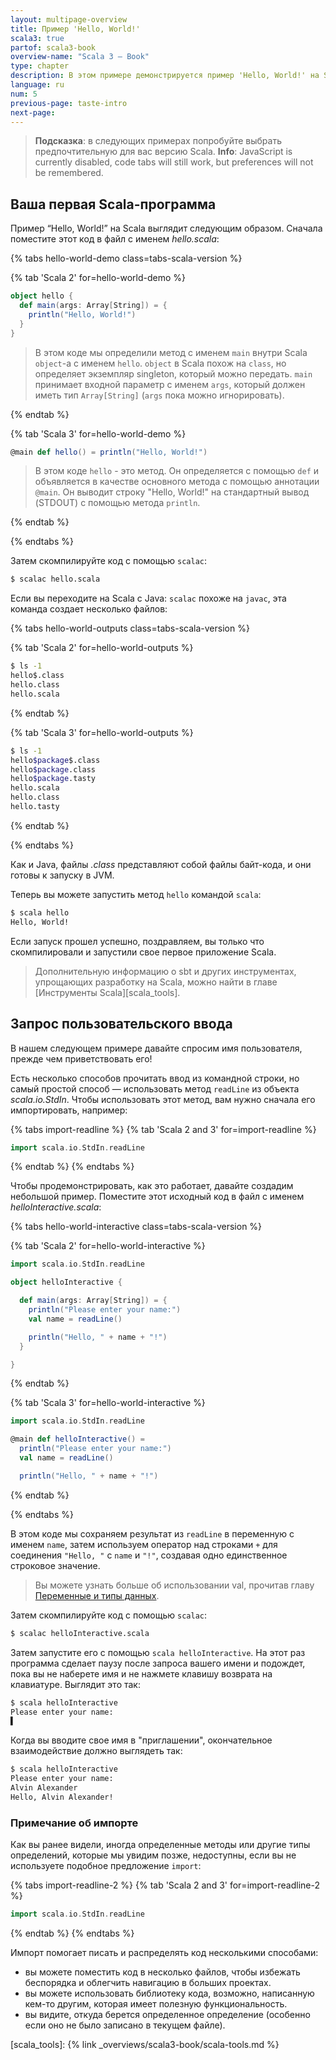 ```yaml
---
layout: multipage-overview
title: Пример 'Hello, World!'
scala3: true
partof: scala3-book
overview-name: "Scala 3 — Book"
type: chapter
description: В этом примере демонстрируется пример 'Hello, World!' на Scala 3.
language: ru
num: 5
previous-page: taste-intro
next-page:
---
```


> **Подсказка**: в следующих примерах попробуйте выбрать предпочтительную для вас версию Scala. 
> <noscript><span style="font-weight: bold;">Info</span>: JavaScript is currently disabled, code tabs will still work, but preferences will not be remembered.</noscript>

## Ваша первая Scala-программа


Пример “Hello, World!” на Scala выглядит следующим образом.
Сначала поместите этот код в файл с именем _hello.scala_:

<!-- Display Hello World for each Scala Version -->
{% tabs hello-world-demo class=tabs-scala-version %}

{% tab 'Scala 2' for=hello-world-demo %}
```scala
object hello {
  def main(args: Array[String]) = {
    println("Hello, World!")
  }
}
```
> В этом коде мы определили метод с именем `main` внутри Scala `object`-а с именем `hello`. 
> `object` в Scala похож на `class`, но определяет экземпляр singleton, который можно передать. 
> `main` принимает входной параметр с именем `args`, который должен иметь тип `Array[String]` 
> (`args` пока можно игнорировать).

{% endtab %}

{% tab 'Scala 3' for=hello-world-demo %}
```scala
@main def hello() = println("Hello, World!")
```
> В этом коде `hello` - это метод. 
> Он определяется с помощью `def` и объявляется в качестве основного метода с помощью аннотации `@main`. 
> Он выводит строку "Hello, World!" на стандартный вывод (STDOUT) с помощью метода `println`.

{% endtab %}

{% endtabs %}
<!-- End tabs -->

Затем скомпилируйте код с помощью `scalac`:

```bash
$ scalac hello.scala
```

Если вы переходите на Scala с Java: `scalac` похоже на `javac`, эта команда создает несколько файлов:

<!-- Display Hello World compiled outputs for each Scala Version -->
{% tabs hello-world-outputs class=tabs-scala-version %}

{% tab 'Scala 2' for=hello-world-outputs %}
```bash
$ ls -1
hello$.class
hello.class
hello.scala
```
{% endtab %}

{% tab 'Scala 3' for=hello-world-outputs %}
```bash
$ ls -1
hello$package$.class
hello$package.class
hello$package.tasty
hello.scala
hello.class
hello.tasty
```
{% endtab %}

{% endtabs %}
<!-- End tabs -->

Как и Java, файлы _.class_ представляют собой файлы байт-кода, и они готовы к запуску в JVM.

Теперь вы можете запустить метод `hello` командой `scala`:

```bash
$ scala hello
Hello, World!
```

Если запуск прошел успешно, поздравляем, вы только что скомпилировали и запустили свое первое приложение Scala.

> Дополнительную информацию о sbt и других инструментах, упрощающих разработку на Scala, можно найти в главе [Инструменты Scala][scala_tools].

## Запрос пользовательского ввода

В нашем следующем примере давайте спросим имя пользователя, прежде чем приветствовать его!

Есть несколько способов прочитать ввод из командной строки, но самый простой способ — 
использовать метод `readLine` из объекта _scala.io.StdIn_. 
Чтобы использовать этот метод, вам нужно сначала его импортировать, например:

{% tabs import-readline %}
{% tab 'Scala 2 and 3' for=import-readline %}
```scala
import scala.io.StdIn.readLine
```
{% endtab %}
{% endtabs %}

Чтобы продемонстрировать, как это работает, давайте создадим небольшой пример. 
Поместите этот исходный код в файл с именем _helloInteractive.scala_:

<!-- Display interactive Hello World application for each Scala Version -->
{% tabs hello-world-interactive class=tabs-scala-version %}

{% tab 'Scala 2' for=hello-world-interactive %}
```scala
import scala.io.StdIn.readLine

object helloInteractive {

  def main(args: Array[String]) = {
    println("Please enter your name:")
    val name = readLine()

    println("Hello, " + name + "!")
  }

}
```
{% endtab %}

{% tab 'Scala 3' for=hello-world-interactive %}
```scala
import scala.io.StdIn.readLine

@main def helloInteractive() =
  println("Please enter your name:")
  val name = readLine()

  println("Hello, " + name + "!")
```
{% endtab %}

{% endtabs %}
<!-- End tabs -->

В этом коде мы сохраняем результат из `readLine` в переменную с именем `name`, 
затем используем оператор над строками `+` для соединения `"Hello, "` с `name` и `"!"`, создавая одно единственное строковое значение.

> Вы можете узнать больше об использовании val, прочитав главу [Переменные и типы данных](/scala3/book/taste-vars-data-types.html).

Затем скомпилируйте код с помощью `scalac`:

```bash
$ scalac helloInteractive.scala
```

Затем запустите его с помощью `scala helloInteractive`. На этот раз программа сделает паузу после запроса вашего имени 
и подождет, пока вы не наберете имя и не нажмете клавишу возврата на клавиатуре.
Выглядит это так:

```bash
$ scala helloInteractive
Please enter your name:
▌
```

Когда вы вводите свое имя в "приглашении", окончательное взаимодействие должно выглядеть так:

```bash
$ scala helloInteractive
Please enter your name:
Alvin Alexander
Hello, Alvin Alexander!
```

### Примечание об импорте

Как вы ранее видели, иногда определенные методы или другие типы определений, которые мы увидим позже, недоступны, 
если вы не используете подобное предложение `import`:

{% tabs import-readline-2 %}
{% tab 'Scala 2 and 3' for=import-readline-2 %}
```scala
import scala.io.StdIn.readLine
```
{% endtab %}
{% endtabs %}

Импорт помогает писать и распределять код несколькими способами:
  - вы можете поместить код в несколько файлов, чтобы избежать беспорядка и облегчить навигацию в больших проектах.
  - вы можете использовать библиотеку кода, возможно, написанную кем-то другим, которая имеет полезную функциональность.
  - вы видите, откуда берется определенное определение (особенно если оно не было записано в текущем файле).

[scala_tools]: {% link _overviews/scala3-book/scala-tools.md %}
